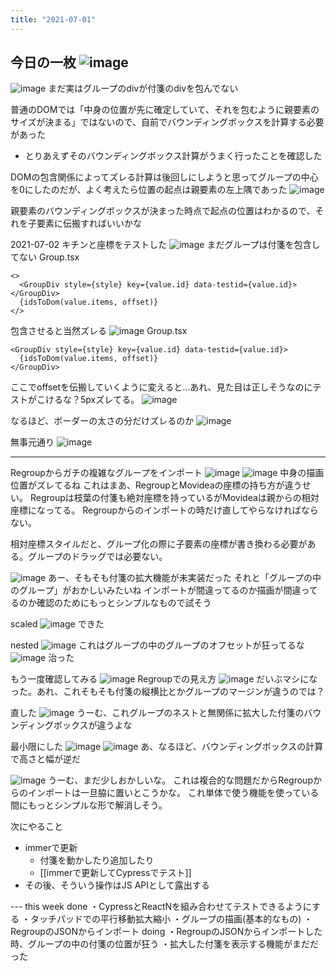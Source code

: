 ```yaml
---
title: "2021-07-01"
---
```


今日の一枚
![image](https://gyazo.com/1c0fb6f6155aec8b129ed0644a20ffa7/thumb/1000)
---

![image](https://gyazo.com/7875bb1e2264ad9b16d408a2267a167d/thumb/1000)
まだ実はグループのdivが付箋のdivを包んでない

普通のDOMでは「中身の位置が先に確定していて、それを包むように親要素のサイズが決まる」ではないので、自前でバウンディングボックスを計算する必要があった
- とりあえずそのバウンディングボックス計算がうまく行ったことを確認した

DOMの包含関係によってズレる計算は後回しにしようと思ってグループの中心を0にしたのだが、よく考えたら位置の起点は親要素の左上隅であった
![image](https://gyazo.com/ea95bfc5ad6e0795ab345213690d9f07/thumb/1000)

親要素のバウンディングボックスが決まった時点で起点の位置はわかるので、それを子要素に伝搬すればいいかな

2021-07-02
キチンと座標をテストした
![image](https://gyazo.com/50795f057f8b7395ee8dd5ae469cc6b8/thumb/1000)
まだグループは付箋を包含してない
Group.tsx

```
<>
  <GroupDiv style={style} key={value.id} data-testid={value.id}></GroupDiv>
  {idsToDom(value.items, offset)}
</>
```


包含させると当然ズレる
![image](https://gyazo.com/b7b5074d0c72df6a187f052734536aa3/thumb/1000)
Group.tsx

```
<GroupDiv style={style} key={value.id} data-testid={value.id}>
  {idsToDom(value.items, offset)}
</GroupDiv>
```


ここでoffsetを伝搬していくように変えると…あれ、見た目は正しそうなのにテストがこけるな？5pxズレてる。
![image](https://gyazo.com/5ea19eff6f0db85cc69c0e2fbc94a8c1/thumb/1000)

なるほど、ボーダーの太さの分だけズレるのか
![image](https://gyazo.com/c8cfdb5438b8bccdcdf3715a0bca0e84/thumb/1000)

無事元通り
![image](https://gyazo.com/216e21b5809daea2ff17da63d6e17228/thumb/1000)

----

Regroupからガチの複雑なグループをインポート
![image](https://gyazo.com/0d1187d7fe01b6a4de30333c80c1948e/thumb/1000)
![image](https://gyazo.com/9b8c7dda1fc8f68814f6cabe3d71e662/thumb/1000)
中身の描画位置がズレてるね
これはまあ、RegroupとMovideaの座標の持ち方が違うせい。
Regroupは枝葉の付箋も絶対座標を持っているがMovideaは親からの相対座標になってる。
Regroupからのインポートの時だけ直してやらなければならない。

相対座標スタイルだと、グループ化の際に子要素の座標が書き換わる必要がある。グループのドラッグでは必要ない。

![image](https://gyazo.com/979e4781205108a6f269bd8d566689a5/thumb/1000)
あー、そもそも付箋の拡大機能が未実装だった
それと「グループの中のグループ」がおかしいみたいね
インポートが間違ってるのか描画が間違ってるのか確認のためにもっとシンプルなもので試そう

scaled
![image](https://gyazo.com/b5c14b31074d874d9c9c6b27f836844c/thumb/1000)
できた

nested
![image](https://gyazo.com/dffb7c53b6164bbd3f456647cefa3c56/thumb/1000)
これはグループの中のグループのオフセットが狂ってるな
![image](https://gyazo.com/1c0fb6f6155aec8b129ed0644a20ffa7/thumb/1000)
治った

もう一度確認してみる
![image](https://gyazo.com/3f275de44a217a88c770713ce838d9ae/thumb/1000)
Regroupでの見え方
![image](https://gyazo.com/0d1187d7fe01b6a4de30333c80c1948e/thumb/1000)
だいぶマシになった。あれ、これそもそも付箋の縦横比とかグループのマージンが違うのでは？

直した
![image](https://gyazo.com/4ed0dc5b0845d7b93edd9850306b247a/thumb/1000)
うーむ、これグループのネストと無関係に拡大した付箋のバウンディングボックスが違うよな

最小限にした
![image](https://gyazo.com/d7d65a158c85aed51f547d1aa09907eb/thumb/1000)
![image](https://gyazo.com/cb5676fc427a211dc846f98759e80d8d/thumb/1000)
あ、なるほど、バウンディングボックスの計算で高さと幅が逆だ

![image](https://gyazo.com/03423309156ec7ab41e4a202f5f98a30/thumb/1000)
うーむ、まだ少しおかしいな。
これは複合的な問題だからRegroupからのインポートは一旦脇に置いとこうかな。
これ単体で使う機能を使っている間にもっとシンプルな形で解消しそう。

次にやること
- immerで更新
    - 付箋を動かしたり追加したり
    - [[immerで更新してCypressでテスト]]
- その後、そういう操作はJS APIとして露出する

--- this week
done
・CypressとReactNを組み合わせてテストできるようにする
・タッチパッドでの平行移動拡大縮小
・グループの描画(基本的なもの)
・RegroupのJSONからインポート
doing
・RegroupのJSONからインポートした時、グループの中の付箋の位置が狂う
・拡大した付箋を表示する機能がまだだった

